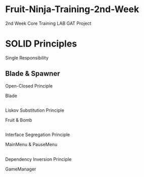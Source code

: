 # Fruit-Ninja-Training-2nd-Week
 2nd Week Core Training LAB GAT Project

 <h1>
  SOLID Principles
</h1>

Single Responsibility

<div>  </div>

<h2> Blade & Spawner </h2>

Open-Closed Principle

<div> Blade </div>

<h2></h2>

Liskov Substitution Principle

<div> Fruit & Bomb </div>

<h2></h2>

Interface Segregation Principle

<div> MainMenu & PauseMenu </div>

<h2></h2>

Dependency Inversion Principle

<div> GameManager </div>


